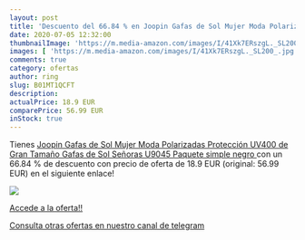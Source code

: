 ```yaml
---
layout: post
title: 'Descuento del 66.84 % en Joopin Gafas de Sol Mujer Moda Polarizad'
date: 2020-07-05 12:32:00
thumbnailImage: 'https://m.media-amazon.com/images/I/41Xk7ERszgL._SL200_.jpg'
images: [ 'https://m.media-amazon.com/images/I/41Xk7ERszgL._SL200_.jpg' ]
comments: true
category: ofertas
author: ring
slug: B01MT1QCFT
description:
actualPrice: 18.9 EUR
comparePrice: 56.99 EUR
inStock: true
---
```


Tienes [Joopin Gafas de Sol Mujer Moda Polarizadas Protección UV400 de Gran Tamaño Gafas de Sol Señoras U9045  Paquete simple negro ](https://www.amazon.com/dp/B01MT1QCFT/?tag=redken08-20) con un 66.84 % de descuento con precio de oferta de 18.9 EUR (original: 56.99 EUR) en el siguiente enlace!

[![](https://m.media-amazon.com/images/I/41Xk7ERszgL._SL200_.jpg)](https://www.amazon.com/dp/B01MT1QCFT/?tag=redken08-20)

[Accede a la oferta!!](https://www.amazon.com/dp/B01MT1QCFT/?tag=redken08-20)

[Consulta otras ofertas en nuestro canal de telegram](https://t.me/s/ofertas25)
